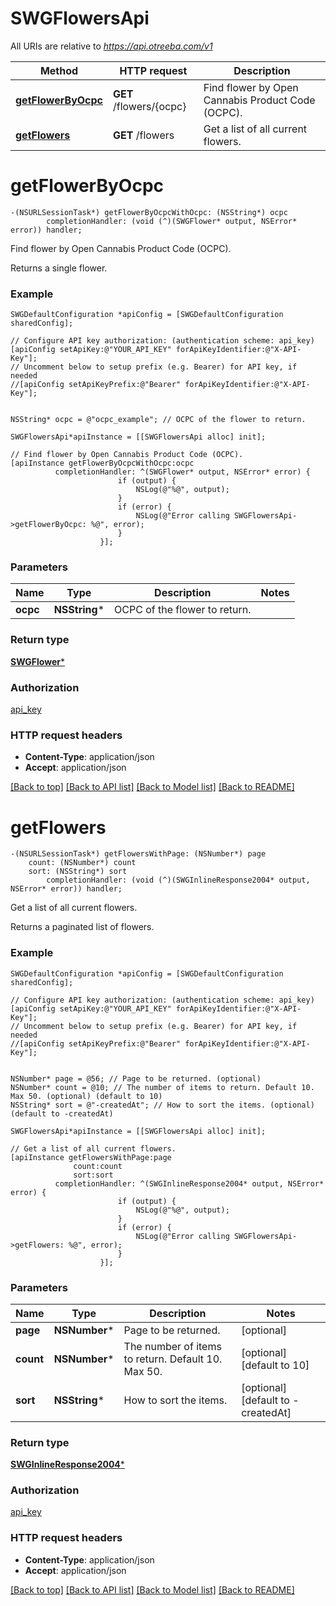# SWGFlowersApi

All URIs are relative to *https://api.otreeba.com/v1*

Method | HTTP request | Description
------------- | ------------- | -------------
[**getFlowerByOcpc**](SWGFlowersApi.md#getflowerbyocpc) | **GET** /flowers/{ocpc} | Find flower by Open Cannabis Product Code (OCPC).
[**getFlowers**](SWGFlowersApi.md#getflowers) | **GET** /flowers | Get a list of all current flowers.


# **getFlowerByOcpc**
```objc
-(NSURLSessionTask*) getFlowerByOcpcWithOcpc: (NSString*) ocpc
        completionHandler: (void (^)(SWGFlower* output, NSError* error)) handler;
```

Find flower by Open Cannabis Product Code (OCPC).

Returns a single flower.

### Example 
```objc
SWGDefaultConfiguration *apiConfig = [SWGDefaultConfiguration sharedConfig];

// Configure API key authorization: (authentication scheme: api_key)
[apiConfig setApiKey:@"YOUR_API_KEY" forApiKeyIdentifier:@"X-API-Key"];
// Uncomment below to setup prefix (e.g. Bearer) for API key, if needed
//[apiConfig setApiKeyPrefix:@"Bearer" forApiKeyIdentifier:@"X-API-Key"];


NSString* ocpc = @"ocpc_example"; // OCPC of the flower to return.

SWGFlowersApi*apiInstance = [[SWGFlowersApi alloc] init];

// Find flower by Open Cannabis Product Code (OCPC).
[apiInstance getFlowerByOcpcWithOcpc:ocpc
          completionHandler: ^(SWGFlower* output, NSError* error) {
                        if (output) {
                            NSLog(@"%@", output);
                        }
                        if (error) {
                            NSLog(@"Error calling SWGFlowersApi->getFlowerByOcpc: %@", error);
                        }
                    }];
```

### Parameters

Name | Type | Description  | Notes
------------- | ------------- | ------------- | -------------
 **ocpc** | **NSString***| OCPC of the flower to return. | 

### Return type

[**SWGFlower***](SWGFlower.md)

### Authorization

[api_key](../README.md#api_key)

### HTTP request headers

 - **Content-Type**: application/json
 - **Accept**: application/json

[[Back to top]](#) [[Back to API list]](../README.md#documentation-for-api-endpoints) [[Back to Model list]](../README.md#documentation-for-models) [[Back to README]](../README.md)

# **getFlowers**
```objc
-(NSURLSessionTask*) getFlowersWithPage: (NSNumber*) page
    count: (NSNumber*) count
    sort: (NSString*) sort
        completionHandler: (void (^)(SWGInlineResponse2004* output, NSError* error)) handler;
```

Get a list of all current flowers.

Returns a paginated list of flowers.

### Example 
```objc
SWGDefaultConfiguration *apiConfig = [SWGDefaultConfiguration sharedConfig];

// Configure API key authorization: (authentication scheme: api_key)
[apiConfig setApiKey:@"YOUR_API_KEY" forApiKeyIdentifier:@"X-API-Key"];
// Uncomment below to setup prefix (e.g. Bearer) for API key, if needed
//[apiConfig setApiKeyPrefix:@"Bearer" forApiKeyIdentifier:@"X-API-Key"];


NSNumber* page = @56; // Page to be returned. (optional)
NSNumber* count = @10; // The number of items to return. Default 10. Max 50. (optional) (default to 10)
NSString* sort = @"-createdAt"; // How to sort the items. (optional) (default to -createdAt)

SWGFlowersApi*apiInstance = [[SWGFlowersApi alloc] init];

// Get a list of all current flowers.
[apiInstance getFlowersWithPage:page
              count:count
              sort:sort
          completionHandler: ^(SWGInlineResponse2004* output, NSError* error) {
                        if (output) {
                            NSLog(@"%@", output);
                        }
                        if (error) {
                            NSLog(@"Error calling SWGFlowersApi->getFlowers: %@", error);
                        }
                    }];
```

### Parameters

Name | Type | Description  | Notes
------------- | ------------- | ------------- | -------------
 **page** | **NSNumber***| Page to be returned. | [optional] 
 **count** | **NSNumber***| The number of items to return. Default 10. Max 50. | [optional] [default to 10]
 **sort** | **NSString***| How to sort the items. | [optional] [default to -createdAt]

### Return type

[**SWGInlineResponse2004***](SWGInlineResponse2004.md)

### Authorization

[api_key](../README.md#api_key)

### HTTP request headers

 - **Content-Type**: application/json
 - **Accept**: application/json

[[Back to top]](#) [[Back to API list]](../README.md#documentation-for-api-endpoints) [[Back to Model list]](../README.md#documentation-for-models) [[Back to README]](../README.md)

